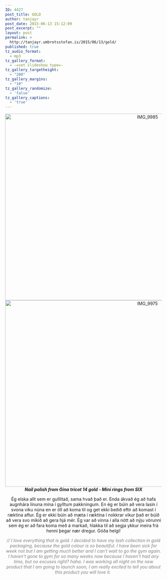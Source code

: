 ```yaml
---
ID: 4427
post_title: GOLD
author: tanjayr
post_date: 2015-06-13 15:12:09
post_excerpt: ""
layout: post
permalink: >
  http://tanjayr.umbrotsstofan.is/2015/06/13/gold/
published: true
tz_audio_format:
  - mp3
tz_gallery_format:
  - -=set slideshow type=-
tz_gallery_targetheight:
  - "200"
tz_gallery_margins:
  - "10"
tz_gallery_randomize:
  - 'false'
tz_gallery_captions:
  - 'true'
---
```

<p style="text-align: center;"><img class="aligncenter size-large wp-image-4429" src="http://www.tanjayr.com/wp-content/uploads/2015/06/IMG_9985-1024x683.jpg" alt="IMG_9985" width="900" height="600" />
<img class="aligncenter size-large wp-image-4428" src="http://www.tanjayr.com/wp-content/uploads/2015/06/IMG_9975-1024x683.jpg" alt="IMG_9975" width="900" height="600" /><strong><em>Nail polish from Gina tricot 14 gold - Mini rings from SIX</em></strong></p>
<p style="text-align: center;">Ég elska allt sem er gulllitað, sama hvað það er. Enda ákvað ég að hafa augnhára línuna mína í gylltum pakkningum. En ég er búin að vera lasin í svona viku núna en er öll að koma til og get ekki beðið eftir að komast í ræktina aftur. Ég er ekki búin að mæta í ræktina í nokkrar vikur það er búið að vera svo mikið að gera hjá mér. Ég var að vinna í alla nótt að nýju vörunni sem ég er að fara koma með á markað, hlakka til að segja ykkur meira frá henni þegar nær dregur. Góða helgi!</p>
<p style="text-align: center;"><span style="color: #808080;"><em>// I love everything that is gold. I decided to have my lash collection in gold packaging, because the gold colour is so beautiful. I have been sick for week not but I am getting much better and I can't wait to go the gym again. I haven't gone to gym for so many weeks now because I haven't had any time, but no excuses right? haha. I was working all night on the new product that I am going to launch soon, I am really excited to tell you about this product you will love it. </em></span></p>